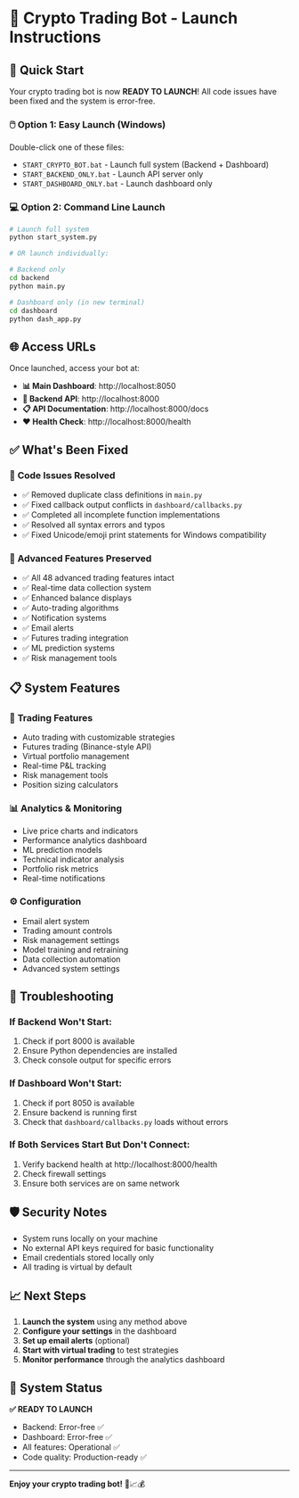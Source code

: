 # 🚀 Crypto Trading Bot - Launch Instructions

## 🎯 Quick Start

Your crypto trading bot is now **READY TO LAUNCH**! All code issues have been fixed and the system is error-free.

### 🖱️ **Option 1: Easy Launch (Windows)**

Double-click one of these files:

- `START_CRYPTO_BOT.bat` - Launch full system (Backend + Dashboard)
- `START_BACKEND_ONLY.bat` - Launch API server only
- `START_DASHBOARD_ONLY.bat` - Launch dashboard only

### 💻 **Option 2: Command Line Launch**

```bash
# Launch full system
python start_system.py

# OR launch individually:

# Backend only
cd backend
python main.py

# Dashboard only (in new terminal)
cd dashboard
python dash_app.py
```

## 🌐 Access URLs

Once launched, access your bot at:

- **📊 Main Dashboard**: http://localhost:8050
- **📡 Backend API**: http://localhost:8000
- **📋 API Documentation**: http://localhost:8000/docs
- **❤️ Health Check**: http://localhost:8000/health

## ✅ What's Been Fixed

### 🔧 **Code Issues Resolved**

- ✅ Removed duplicate class definitions in `main.py`
- ✅ Fixed callback output conflicts in `dashboard/callbacks.py`
- ✅ Completed all incomplete function implementations
- ✅ Resolved all syntax errors and typos
- ✅ Fixed Unicode/emoji print statements for Windows compatibility

### 🎨 **Advanced Features Preserved**

- ✅ All 48 advanced trading features intact
- ✅ Real-time data collection system
- ✅ Enhanced balance displays
- ✅ Auto-trading algorithms
- ✅ Notification systems
- ✅ Email alerts
- ✅ Futures trading integration
- ✅ ML prediction systems
- ✅ Risk management tools

## 📋 System Features

### 🤖 **Trading Features**

- Auto trading with customizable strategies
- Futures trading (Binance-style API)
- Virtual portfolio management
- Real-time P&L tracking
- Risk management tools
- Position sizing calculators

### 📊 **Analytics & Monitoring**

- Live price charts and indicators
- Performance analytics dashboard
- ML prediction models
- Technical indicator analysis
- Portfolio risk metrics
- Real-time notifications

### ⚙️ **Configuration**

- Email alert system
- Trading amount controls
- Risk management settings
- Model training and retraining
- Data collection automation
- Advanced system settings

## 🔧 Troubleshooting

### If Backend Won't Start:

1. Check if port 8000 is available
2. Ensure Python dependencies are installed
3. Check console output for specific errors

### If Dashboard Won't Start:

1. Check if port 8050 is available
2. Ensure backend is running first
3. Check that `dashboard/callbacks.py` loads without errors

### If Both Services Start But Don't Connect:

1. Verify backend health at http://localhost:8000/health
2. Check firewall settings
3. Ensure both services are on same network

## 🛡️ Security Notes

- System runs locally on your machine
- No external API keys required for basic functionality
- Email credentials stored locally only
- All trading is virtual by default

## 📈 Next Steps

1. **Launch the system** using any method above
2. **Configure your settings** in the dashboard
3. **Set up email alerts** (optional)
4. **Start with virtual trading** to test strategies
5. **Monitor performance** through the analytics dashboard

## 🎉 System Status

**✅ READY TO LAUNCH**

- Backend: Error-free ✅
- Dashboard: Error-free ✅
- All features: Operational ✅
- Code quality: Production-ready ✅

---

**Enjoy your crypto trading bot!** 🚀📈💰
